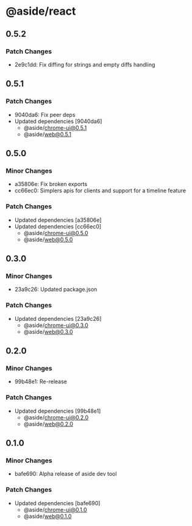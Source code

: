# @aside/react

## 0.5.2

### Patch Changes

- 2e9c1dd: Fix diffing for strings and empty diffs handling

## 0.5.1

### Patch Changes

- 9040da6: Fix peer deps
- Updated dependencies [9040da6]
  - @aside/chrome-ui@0.5.1
  - @aside/web@0.5.1

## 0.5.0

### Minor Changes

- a35806e: Fix broken exports
- cc66ec0: Simplers apis for clients and support for a timeline feature

### Patch Changes

- Updated dependencies [a35806e]
- Updated dependencies [cc66ec0]
  - @aside/chrome-ui@0.5.0
  - @aside/web@0.5.0

## 0.3.0

### Minor Changes

- 23a9c26: Updated package.json

### Patch Changes

- Updated dependencies [23a9c26]
  - @aside/chrome-ui@0.3.0
  - @aside/web@0.3.0

## 0.2.0

### Minor Changes

- 99b48e1: Re-release

### Patch Changes

- Updated dependencies [99b48e1]
  - @aside/chrome-ui@0.2.0
  - @aside/web@0.2.0

## 0.1.0

### Minor Changes

- bafe690: Alpha release of aside dev tool

### Patch Changes

- Updated dependencies [bafe690]
  - @aside/chrome-ui@0.1.0
  - @aside/web@0.1.0
